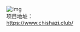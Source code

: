 ![img]  
项目地址：  
<https://www.chishazi.club/>   

[img]: https://www.chishazi.club/img/chishazi.png "吃啥子"